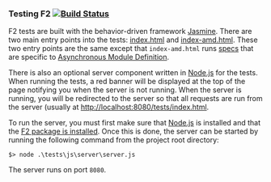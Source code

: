 ### Testing F2 [![Build Status](https://travis-ci.org/OpenF2/F2.png?branch=master)](https://travis-ci.org/OpenF2/F2)

F2 tests are built with the behavior-driven framework [Jasmine](http://pivotal.github.io/jasmine/).  There are two main entry points into the tests: [index.html](index.html) and [index-amd.html](index-amd.html).  These two entry points are the same except that `index-amd.html` runs [specs](http://pivotal.github.io/jasmine/#section-Suites:_<code>describe</code>_Your_Tests) that are specific to [Asynchronous Module Definition](https://github.com/amdjs/amdjs-api/wiki/AMD).

There is also an optional server component written in [Node.js](http://nodejs.org/) for the tests. When running the tests, a red banner will be displayed at the top of the page notifying you when the server is not running.  When the server is running, you will be redirected to the server so that all requests are run from the server (usually at [http://localhost:8080/tests/index.html](http://localhost:8080/tests/index.html).

To run the server, you must first make sure that [Node.js](http://nodejs.org/) is installed and that the [F2 package is installed](../#build-f2-).  Once this is done, the server can be started by running the following command from the project root directory:

`$> node .\tests\js\server\server.js`

The server runs on port `8080`.